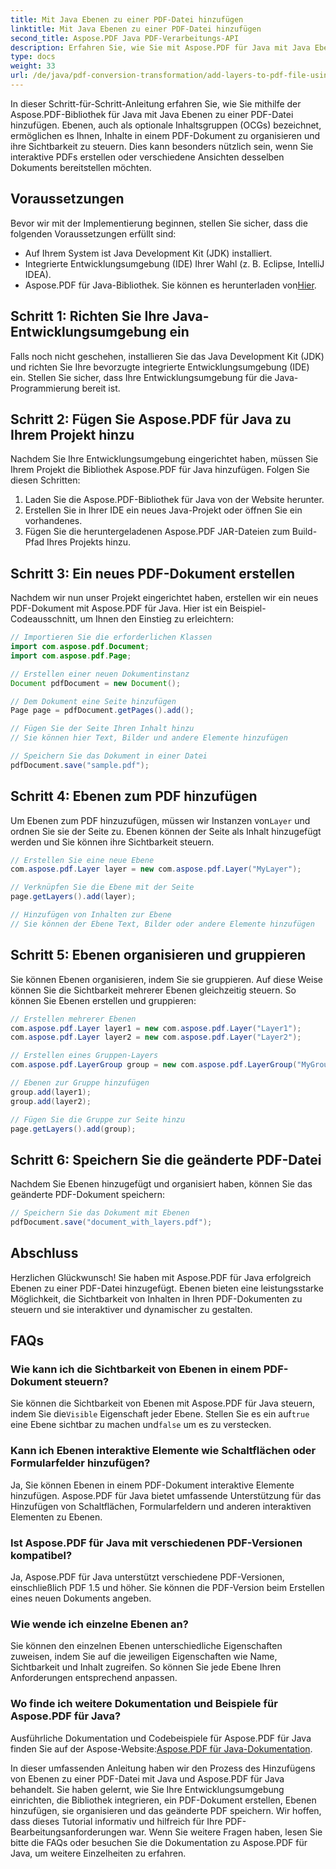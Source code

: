 ```yaml
---
title: Mit Java Ebenen zu einer PDF-Datei hinzufügen
linktitle: Mit Java Ebenen zu einer PDF-Datei hinzufügen
second_title: Aspose.PDF Java PDF-Verarbeitungs-API
description: Erfahren Sie, wie Sie mit Aspose.PDF für Java mit Java Ebenen zu einer PDF-Datei hinzufügen. Diese Schritt-für-Schritt-Anleitung enthält Quellcode und erklärt die einfache PDF-Bearbeitung.
type: docs
weight: 33
url: /de/java/pdf-conversion-transformation/add-layers-to-pdf-file-using-java/
---
```

In dieser Schritt-für-Schritt-Anleitung erfahren Sie, wie Sie mithilfe der Aspose.PDF-Bibliothek für Java mit Java Ebenen zu einer PDF-Datei hinzufügen. Ebenen, auch als optionale Inhaltsgruppen (OCGs) bezeichnet, ermöglichen es Ihnen, Inhalte in einem PDF-Dokument zu organisieren und ihre Sichtbarkeit zu steuern. Dies kann besonders nützlich sein, wenn Sie interaktive PDFs erstellen oder verschiedene Ansichten desselben Dokuments bereitstellen möchten.

## Voraussetzungen
Bevor wir mit der Implementierung beginnen, stellen Sie sicher, dass die folgenden Voraussetzungen erfüllt sind:

- Auf Ihrem System ist Java Development Kit (JDK) installiert.
- Integrierte Entwicklungsumgebung (IDE) Ihrer Wahl (z. B. Eclipse, IntelliJ IDEA).
-  Aspose.PDF für Java-Bibliothek. Sie können es herunterladen von[Hier](https://releases.aspose.com/pdf/java/).

## Schritt 1: Richten Sie Ihre Java-Entwicklungsumgebung ein
Falls noch nicht geschehen, installieren Sie das Java Development Kit (JDK) und richten Sie Ihre bevorzugte integrierte Entwicklungsumgebung (IDE) ein. Stellen Sie sicher, dass Ihre Entwicklungsumgebung für die Java-Programmierung bereit ist.

## Schritt 2: Fügen Sie Aspose.PDF für Java zu Ihrem Projekt hinzu
Nachdem Sie Ihre Entwicklungsumgebung eingerichtet haben, müssen Sie Ihrem Projekt die Bibliothek Aspose.PDF für Java hinzufügen. Folgen Sie diesen Schritten:

1. Laden Sie die Aspose.PDF-Bibliothek für Java von der Website herunter.
2. Erstellen Sie in Ihrer IDE ein neues Java-Projekt oder öffnen Sie ein vorhandenes.
3. Fügen Sie die heruntergeladenen Aspose.PDF JAR-Dateien zum Build-Pfad Ihres Projekts hinzu.

## Schritt 3: Ein neues PDF-Dokument erstellen
Nachdem wir nun unser Projekt eingerichtet haben, erstellen wir ein neues PDF-Dokument mit Aspose.PDF für Java. Hier ist ein Beispiel-Codeausschnitt, um Ihnen den Einstieg zu erleichtern:

```java
// Importieren Sie die erforderlichen Klassen
import com.aspose.pdf.Document;
import com.aspose.pdf.Page;

// Erstellen einer neuen Dokumentinstanz
Document pdfDocument = new Document();

// Dem Dokument eine Seite hinzufügen
Page page = pdfDocument.getPages().add();

// Fügen Sie der Seite Ihren Inhalt hinzu
// Sie können hier Text, Bilder und andere Elemente hinzufügen

// Speichern Sie das Dokument in einer Datei
pdfDocument.save("sample.pdf");
```

## Schritt 4: Ebenen zum PDF hinzufügen
 Um Ebenen zum PDF hinzuzufügen, müssen wir Instanzen von`Layer` und ordnen Sie sie der Seite zu. Ebenen können der Seite als Inhalt hinzugefügt werden und Sie können ihre Sichtbarkeit steuern.

```java
// Erstellen Sie eine neue Ebene
com.aspose.pdf.Layer layer = new com.aspose.pdf.Layer("MyLayer");

// Verknüpfen Sie die Ebene mit der Seite
page.getLayers().add(layer);

// Hinzufügen von Inhalten zur Ebene
// Sie können der Ebene Text, Bilder oder andere Elemente hinzufügen
```

## Schritt 5: Ebenen organisieren und gruppieren
Sie können Ebenen organisieren, indem Sie sie gruppieren. Auf diese Weise können Sie die Sichtbarkeit mehrerer Ebenen gleichzeitig steuern. So können Sie Ebenen erstellen und gruppieren:

```java
// Erstellen mehrerer Ebenen
com.aspose.pdf.Layer layer1 = new com.aspose.pdf.Layer("Layer1");
com.aspose.pdf.Layer layer2 = new com.aspose.pdf.Layer("Layer2");

// Erstellen eines Gruppen-Layers
com.aspose.pdf.LayerGroup group = new com.aspose.pdf.LayerGroup("MyGroup");

// Ebenen zur Gruppe hinzufügen
group.add(layer1);
group.add(layer2);

// Fügen Sie die Gruppe zur Seite hinzu
page.getLayers().add(group);
```

## Schritt 6: Speichern Sie die geänderte PDF-Datei
Nachdem Sie Ebenen hinzugefügt und organisiert haben, können Sie das geänderte PDF-Dokument speichern:

```java
// Speichern Sie das Dokument mit Ebenen
pdfDocument.save("document_with_layers.pdf");
```

## Abschluss
Herzlichen Glückwunsch! Sie haben mit Aspose.PDF für Java erfolgreich Ebenen zu einer PDF-Datei hinzugefügt. Ebenen bieten eine leistungsstarke Möglichkeit, die Sichtbarkeit von Inhalten in Ihren PDF-Dokumenten zu steuern und sie interaktiver und dynamischer zu gestalten.

## FAQs

### Wie kann ich die Sichtbarkeit von Ebenen in einem PDF-Dokument steuern?
 Sie können die Sichtbarkeit von Ebenen mit Aspose.PDF für Java steuern, indem Sie die`Visible` Eigenschaft jeder Ebene. Stellen Sie es ein auf`true` eine Ebene sichtbar zu machen und`false` um es zu verstecken.

### Kann ich Ebenen interaktive Elemente wie Schaltflächen oder Formularfelder hinzufügen?
Ja, Sie können Ebenen in einem PDF-Dokument interaktive Elemente hinzufügen. Aspose.PDF für Java bietet umfassende Unterstützung für das Hinzufügen von Schaltflächen, Formularfeldern und anderen interaktiven Elementen zu Ebenen.

### Ist Aspose.PDF für Java mit verschiedenen PDF-Versionen kompatibel?
Ja, Aspose.PDF für Java unterstützt verschiedene PDF-Versionen, einschließlich PDF 1.5 und höher. Sie können die PDF-Version beim Erstellen eines neuen Dokuments angeben.

### Wie wende ich einzelne Ebenen an?
Sie können den einzelnen Ebenen unterschiedliche Eigenschaften zuweisen, indem Sie auf die jeweiligen Eigenschaften wie Name, Sichtbarkeit und Inhalt zugreifen. So können Sie jede Ebene Ihren Anforderungen entsprechend anpassen.

### Wo finde ich weitere Dokumentation und Beispiele für Aspose.PDF für Java?
 Ausführliche Dokumentation und Codebeispiele für Aspose.PDF für Java finden Sie auf der Aspose-Website:[Aspose.PDF für Java-Dokumentation](https://reference.aspose.com/pdf/java/).


In dieser umfassenden Anleitung haben wir den Prozess des Hinzufügens von Ebenen zu einer PDF-Datei mit Java und Aspose.PDF für Java behandelt. Sie haben gelernt, wie Sie Ihre Entwicklungsumgebung einrichten, die Bibliothek integrieren, ein PDF-Dokument erstellen, Ebenen hinzufügen, sie organisieren und das geänderte PDF speichern. Wir hoffen, dass dieses Tutorial informativ und hilfreich für Ihre PDF-Bearbeitungsanforderungen war. Wenn Sie weitere Fragen haben, lesen Sie bitte die FAQs oder besuchen Sie die Dokumentation zu Aspose.PDF für Java, um weitere Einzelheiten zu erfahren.